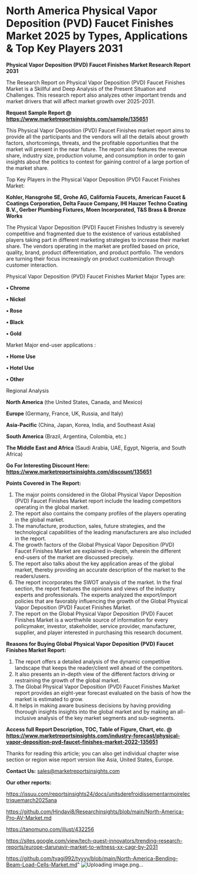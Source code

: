 # North America Physical Vapor Deposition (PVD) Faucet Finishes Market 2025 by Types, Applications & Top Key Players 2031

<strong>Physical Vapor Deposition (PVD) Faucet Finishes Market Research Report 2031</strong>

The Research Report on Physical Vapor Deposition (PVD) Faucet Finishes Market is a Skillful and Deep Analysis of the Present Situation and Challenges. This research report also analyzes other important trends and market drivers that will affect market growth over 2025-2031.

<strong>Request Sample Report @ <a href=https://www.marketreportsinsights.com/sample/135651>https://www.marketreportsinsights.com/sample/135651</a></strong>

This Physical Vapor Deposition (PVD) Faucet Finishes market report aims to provide all the participants and the vendors will all the details about growth factors, shortcomings, threats, and the profitable opportunities that the market will present in the near future. The report also features the revenue share, industry size, production volume, and consumption in order to gain insights about the politics to contest for gaining control of a large portion of the market share.

Top Key Players in the Physical Vapor Deposition (PVD) Faucet Finishes Market:

<strong>Kohler, Hansgrohe SE, Grohe AG, California Faucets, American Faucet & Coatings Corporation, Delta Fauce Company, IHI Hauzer Techno Coating B.V., Gerber Plumbing Fixtures, Moen Incorporated, T&S Brass & Bronze Works</strong>

The Physical Vapor Deposition (PVD) Faucet Finishes Industry is severely competitive and fragmented due to the existence of various established players taking part in different marketing strategies to increase their market share. The vendors operating in the market are profiled based on price, quality, brand, product differentiation, and product portfolio. The vendors are turning their focus increasingly on product customization through customer interaction.

Physical Vapor Deposition (PVD) Faucet Finishes Market Major Types are:

<strong>• Chrome

• Nickel

• Rose

• Black

• Gold</strong>

Market Major end-user applications :

<strong>• Home Use

• Hotel Use

• Other</strong>

Regional Analysis

</u><strong><b>North America</b></strong> (the United States, Canada, and Mexico)

<strong><b>Europe </b></strong>(Germany, France, UK, Russia, and Italy)

<strong><b>Asia-Pacific</b></strong> (China, Japan, Korea, India, and Southeast Asia)

<strong><b>South America</b></strong> (Brazil, Argentina, Colombia, etc.)

<strong><b>The Middle East and Africa</b></strong> (Saudi Arabia, UAE, Egypt, Nigeria, and South Africa)

<strong>Go For Interesting Discount Here: <a href=https://www.marketreportsinsights.com/discount/135651>https://www.marketreportsinsights.com/discount/135651</a></strong>

<strong>Points Covered in The Report:</strong>
<ol>
  <li>The major points considered in the Global Physical Vapor Deposition (PVD) Faucet Finishes Market report include the leading competitors operating in the global market.</li>
  <li>The report also contains the company profiles of the players operating in the global market.</li>
  <li>The manufacture, production, sales, future strategies, and the technological capabilities of the leading manufacturers are also included in the report.</li>
  <li>The growth factors of the Global Physical Vapor Deposition (PVD) Faucet Finishes Market are explained in-depth, wherein the different end-users of the market are discussed precisely.</li>
  <li>The report also talks about the key application areas of the global market, thereby providing an accurate description of the market to the readers/users.</li>
  <li>The report incorporates the SWOT analysis of the market. In the final section, the report features the opinions and views of the industry experts and professionals. The experts analyzed the export/import policies that are favorably influencing the growth of the Global Physical Vapor Deposition (PVD) Faucet Finishes Market.</li>
  <li>The report on the Global Physical Vapor Deposition (PVD) Faucet Finishes Market is a worthwhile source of information for every policymaker, investor, stakeholder, service provider, manufacturer, supplier, and player interested in purchasing this research document.</li>
</ol>
<strong>Reasons for Buying Global Physical Vapor Deposition (PVD) Faucet Finishes Market Report:</strong>

<ol>
  <li>The report offers a detailed analysis of the dynamic competitive landscape that keeps the reader/client well ahead of the competitors.</li>
  <li>It also presents an in-depth view of the different factors driving or restraining the growth of the global market.</li>
  <li>The Global Physical Vapor Deposition (PVD) Faucet Finishes Market report provides an eight-year forecast evaluated on the basis of how the market is estimated to grow.</li>
  <li>It helps in making aware business decisions by having providing thorough insights insights into the global market and by making an all-inclusive analysis of the key market segments and sub-segments.</li>
</ol>
<strong>Access full Report Description, TOC, Table of Figure, Chart, etc. @ <a href=https://www.marketreportsinsights.com/industry-forecast/physical-vapor-deposition-pvd-faucet-finishes-market-2022-135651>https://www.marketreportsinsights.com/industry-forecast/physical-vapor-deposition-pvd-faucet-finishes-market-2022-135651</a></strong>


Thanks for reading this article; you can also get individual chapter wise section or region wise report version like Asia, United States, Europe.

<strong>Contact Us:</strong>
sales@marketreportsinsights.com

<strong>Our other reports:</strong>

<a href=https://issuu.com/reportsinsights24/docs/unitsderefroidissementarmoirelectriquemarch2025ana>https://issuu.com/reportsinsights24/docs/unitsderefroidissementarmoirelectriquemarch2025ana</a>

<a href=https://github.com/Hindavi8/Researchinsights/blob/main/North-America-Pro-AV-Market.md>https://github.com/Hindavi8/Researchinsights/blob/main/North-America-Pro-AV-Market.md</a>

<a href=https://tanomuno.com/illust/432256>https://tanomuno.com/illust/432256</a>

<a href=https://sites.google.com/view/tech-quest-innovators/trending-research-reports/europe-darunavir-market-to-witness-xx-cagr-by-2031>https://sites.google.com/view/tech-quest-innovators/trending-research-reports/europe-darunavir-market-to-witness-xx-cagr-by-2031</a>

<a href=https://github.com/tyagi992/tyyyy/blob/main/North-America-Bending-Beam-Load-Cells-Market.md>https://github.com/tyagi992/tyyyy/blob/main/North-America-Bending-Beam-Load-Cells-Market.md</a>"
![Uploading image.png…]()
